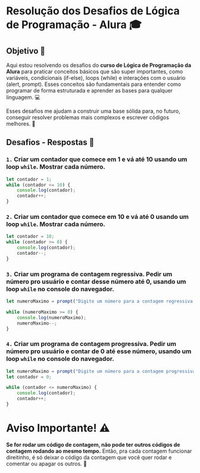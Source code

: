 # Resolução dos Desafios de Lógica de Programação - Alura 🎓

## Objetivo 🎯

Aqui estou resolvendo os desafios do **curso de Lógica de Programação da Alura** para praticar conceitos básicos que são super importantes, como variáveis, condicionais (if-else), loops (while) e interações com o usuário (alert, prompt). Esses conceitos são fundamentais para entender como programar de forma estruturada e aprender as bases para qualquer linguagem. 💻

Esses desafios me ajudam a construir uma base sólida para, no futuro, conseguir resolver problemas mais complexos e escrever códigos melhores. 🚀

## Desafios - Respostas 📝

### `1.` Criar um contador que comece em 1 e vá até 10 usando um loop `while`. Mostrar cada número.

```javascript
let contador = 1;
while (contador <= 10) {
    console.log(contador);
    contador++;
}
```

### `2.` Criar um contador que comece em 10 e vá até 0 usando um loop `while`. Mostrar cada número.

```javascript
let contador = 10;
while (contador >= 0) {
    console.log(contador);
    contador--;
}
```

### `3.` Criar um programa de contagem regressiva. Pedir um número pro usuário e contar desse número até 0, usando um loop `while` no console do navegador.

```javascript
let numeroMaximo = prompt("Digite um número para a contagem regressiva:");

while (numeroMaximo >= 0) {
    console.log(numeroMaximo);
    numeroMaximo--;
}
```

### `4.` Criar um programa de contagem progressiva. Pedir um número pro usuário e contar de 0 até esse número, usando um loop `while` no console do navegador.

```javascript
let numeroMaximo = prompt("Digite um número para a contagem progressiva:");
let contador = 0;

while (contador <= numeroMaximo) {
    console.log(contador);
    contador++;
}
```

# Aviso Importante! ⚠️

**Se for rodar um código de contagem, não pode ter outros códigos de contagem rodando ao mesmo tempo.** Então, pra cada contagem funcionar direitinho, é só deixar o código da contagem que você quer rodar e comentar ou apagar os outros. 🧹
